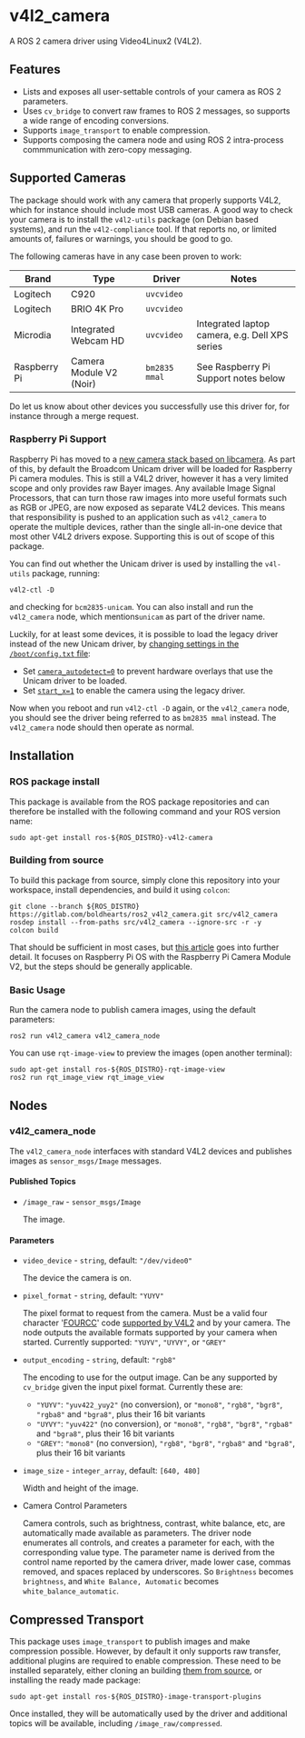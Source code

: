 # v4l2_camera

A ROS 2 camera driver using Video4Linux2 (V4L2).

## Features

* Lists and exposes all user-settable controls of your camera as ROS 2
  parameters.
* Uses `cv_bridge` to convert raw frames to ROS 2 messages, so
  supports a wide range of encoding conversions.
* Supports `image_transport` to enable compression.
* Supports composing the camera node and using ROS 2 intra-process
  commmunication with zero-copy messaging.

## Supported Cameras

The package should work with any camera that properly supports V4L2,
which for instance should include most USB cameras. A good way to
check your camera is to install the `v4l2-utils` package (on Debian
based systems), and run the `v4l2-compliance` tool. If that reports
no, or limited amounts of, failures or warnings, you should be good to
go.

The following cameras have in any case been proven to work:

| Brand        | Type                    | Driver        | Notes                                          |
|--------------|-------------------------|---------------|------------------------------------------------|
| Logitech     | C920                    | `uvcvideo`    |                                                |
| Logitech     | BRIO 4K Pro             | `uvcvideo`    |                                                |
| Microdia     | Integrated Webcam HD    | `uvcvideo`    | Integrated laptop camera, e.g. Dell XPS series |
| Raspberry Pi | Camera Module V2 (Noir) | `bm2835 mmal` | See Raspberry Pi Support notes below           |

Do let us know about other devices you successfully use this driver
for, for instance through a merge request.

### Raspberry Pi Support

Raspberry Pi has moved to a [new camera stack based on
libcamera](https://www.raspberrypi.com/news/an-open-source-camera-stack-for-raspberry-pi-using-libcamera/). As
part of this, by default the Broadcom Unicam driver will be loaded for
Raspberry Pi camera modules. This is still a V4L2 driver, however it
has a very limited scope and only provides raw Bayer images. Any
available Image Signal Processors, that can turn those raw images into
more useful formats such as RGB or JPEG, are now exposed as separate
V4L2 devices. This means that responsibility is pushed to an
application such as `v4l2_camera` to operate the multiple devices,
rather than the single all-in-one device that most other V4L2 drivers
expose. Supporting this is out of scope of this package.

You can find out whether the Unicam driver is used by installing the
`v4l-utils` package, running:
```shell
v4l2-ctl -D
```
and checking for `bcm2835-unicam`. You can also install and run the
`v4l2_camera` node, which mentions`unicam` as part of the driver name.

Luckily, for at least some devices, it is possible to load the legacy
driver instead of the new Unicam driver, by [changing settings in the
`/boot/config.txt`
file](https://www.raspberrypi.com/documentation/computers/config_txt.html):
* Set
  [`camera_autodetect=0`](https://www.raspberrypi.com/documentation/computers/config_txt.html#camera_auto_detect)
  to prevent hardware overlays that use the Unicam driver to be
  loaded.
* Set
  [`start_x=1`](https://www.raspberrypi.com/documentation/computers/config_txt.html#start_x-start_debug)
  to enable the camera using the legacy driver.

Now when you reboot and run `v4l2-ctl -D` again, or the `v4l2_camera`
node, you should see the driver being referred to as `bm2835 mmal`
instead. The `v4l2_camera` node should then operate as normal.

## Installation

### ROS package install
This package is available from the ROS package repositories and can
therefore be installed with the following command and your ROS version
name:

```shell
sudo apt-get install ros-${ROS_DISTRO}-v4l2-camera
```

### Building from source
To build this package from source, simply clone this repository into
your workspace, install dependencies, and build it using `colcon`:

```shell
git clone --branch ${ROS_DISTRO} https://gitlab.com/boldhearts/ros2_v4l2_camera.git src/v4l2_camera
rosdep install --from-paths src/v4l2_camera --ignore-src -r -y
colcon build
```

That should be sufficient in most cases, but [this
article](https://medium.com/swlh/raspberry-pi-ros-2-camera-eef8f8b94304)
goes into further detail. It focuses on Raspberry Pi OS with the
Raspberry Pi Camera Module V2, but the steps should be generally
applicable.

### Basic Usage
Run the camera node to publish camera images, using the default
parameters:

```shell
ros2 run v4l2_camera v4l2_camera_node
```

You can use `rqt-image-view` to preview the images (open another terminal):

```shell
sudo apt-get install ros-${ROS_DISTRO}-rqt-image-view
ros2 run rqt_image_view rqt_image_view
```

## Nodes

### v4l2_camera_node

The `v4l2_camera_node` interfaces with standard V4L2 devices and
publishes images as `sensor_msgs/Image` messages.

#### Published Topics

* `/image_raw` - `sensor_msgs/Image`

    The image.

#### Parameters

* `video_device` - `string`, default: `"/dev/video0"`

    The device the camera is on.

* `pixel_format` - `string`, default: `"YUYV"`

    The pixel format to request from the camera. Must be a valid four
    character '[FOURCC](http://fourcc.org/)' code [supported by
    V4L2](https://linuxtv.org/downloads/v4l-dvb-apis/uapi/v4l/videodev.html)
    and by your camera. The node outputs the available formats
    supported by your camera when started.
    Currently supported: `"YUYV"`, `"UYVY"`, or `"GREY"`

* `output_encoding` - `string`, default: `"rgb8"`

    The encoding to use for the output image. Can be any supported by
    `cv_bridge` given the input pixel format. Currently these are:
    * `"YUYV"`: `"yuv422_yuy2"` (no conversion), or `"mono8"`, `"rgb8"`,
    `"bgr8"`, `"rgba8"` and `"bgra8"`, plus their 16 bit variants
    * `"UYVY"`: `"yuv422"` (no conversion), or `"mono8"`, `"rgb8"`,
    `"bgr8"`, `"rgba8"` and `"bgra8"`, plus their 16 bit variants
    * `"GREY"`: `"mono8"` (no conversion), `"rgb8"`,
    `"bgr8"`, `"rgba8"` and `"bgra8"`, plus their 16 bit variants

* `image_size` - `integer_array`, default: `[640, 480]`

    Width and height of the image.

* Camera Control Parameters

    Camera controls, such as brightness, contrast, white balance, etc,
    are automatically made available as parameters. The driver node
    enumerates all controls, and creates a parameter for each, with
    the corresponding value type. The parameter name is derived from
    the control name reported by the camera driver, made lower case,
    commas removed, and spaces replaced by underscores. So
    `Brightness` becomes `brightness`, and `White Balance, Automatic`
    becomes `white_balance_automatic`.

## Compressed Transport

This package uses `image_transport` to publish images and make
compression possible. However, by default it only supports raw
transfer, additional plugins are required to enable compression. These
need to be installed separately, either cloning an building [them from
source](https://github.com/ros-perception/image_transport_plugins), or
installing the ready made package:

```shell
sudo apt-get install ros-${ROS_DISTRO}-image-transport-plugins
```

Once installed, they will be automatically used by the driver and
additional topics will be available, including
`/image_raw/compressed`.
